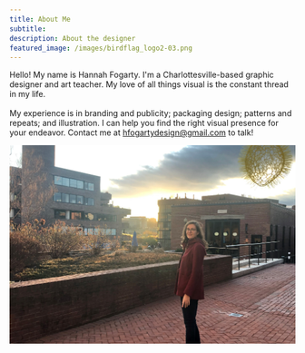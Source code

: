 ```yaml
---
title: About Me
subtitle:
description: About the designer
featured_image: /images/birdflag_logo2-03.png
---
```

Hello! My name is Hannah Fogarty. I'm a Charlottesville-based graphic designer and art teacher. My love of all things visual is the constant thread in my life. 
<br>
<br>
My experience is in branding and publicity; packaging design; patterns and repeats; and illustration. I can help you find the right visual presence for your endeavor.
Contact me at hfogartydesign@gmail.com to talk!

![](/images/IMG_2460.JPG)


